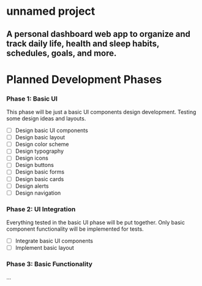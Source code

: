 # unnamed project

## A personal dashboard web app to organize and track daily life, health and sleep habits, schedules, goals, and more.

# Planned Development Phases

### Phase 1: Basic UI

This phase will be just a basic UI components design development. Testing some design ideas and layouts.

- [ ] Design basic UI components
- [ ] Design basic layout
- [ ] Design color scheme
- [ ] Design typography
- [ ] Design icons
- [ ] Design buttons
- [ ] Design basic forms
- [ ] Design basic cards
- [ ] Design alerts
- [ ] Design navigation

### Phase 2: UI Integration

Everything tested in the basic UI phase will be put together. Only basic component functionality will be implemented for tests.

- [ ] Integrate basic UI components
- [ ] Implement basic layout

### Phase 3: Basic Functionality

...
